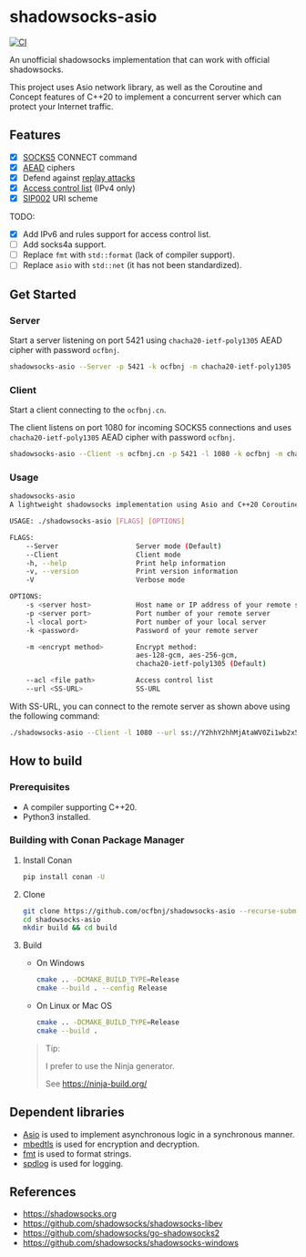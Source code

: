 # shadowsocks-asio

[![CI](https://github.com/ocfbnj/shadowsocks-asio/actions/workflows/ci.yml/badge.svg?branch=main)](https://github.com/ocfbnj/shadowsocks-asio/actions/workflows/ci.yml)

An unofficial shadowsocks implementation that can work with official shadowsocks.

This project uses Asio network library, as well as the Coroutine and Concept features of C++20 to implement a concurrent server which can protect your Internet traffic.

## Features

- [x] [SOCKS5](https://datatracker.ietf.org/doc/html/rfc1928) CONNECT command
- [x] [AEAD](https://shadowsocks.org/en/wiki/AEAD-Ciphers.html) ciphers
- [x] Defend against [replay attacks](https://github.com/shadowsocks/shadowsocks-org/issues/44)
- [x] [Access control list](https://github.com/shadowsocks/shadowsocks-rust#acl) (IPv4 only)
- [x] [SIP002](https://shadowsocks.org/en/wiki/SIP002-URI-Scheme.html) URI scheme

TODO:

- [X] Add IPv6 and rules support for access control list.
- [ ] Add socks4a support.
- [ ] Replace `fmt` with `std::format` (lack of compiler support).
- [ ] Replace `asio` with `std::net` (it has not been standardized).

## Get Started

### Server

Start a server listening on port 5421 using `chacha20-ietf-poly1305` AEAD cipher with password `ocfbnj`.

~~~bash
shadowsocks-asio --Server -p 5421 -k ocfbnj -m chacha20-ietf-poly1305
~~~

### Client

Start a client connecting to the `ocfbnj.cn`.

The client listens on port 1080 for incoming SOCKS5 connections and uses `chacha20-ietf-poly1305` AEAD cipher with password `ocfbnj`.

~~~bash
shadowsocks-asio --Client -s ocfbnj.cn -p 5421 -l 1080 -k ocfbnj -m chacha20-ietf-poly1305
~~~

### Usage

~~~bash
shadowsocks-asio
A lightweight shadowsocks implementation using Asio and C++20 Coroutines.

USAGE: ./shadowsocks-asio [FLAGS] [OPTIONS]

FLAGS:
    --Server                   Server mode (Default)
    --Client                   Client mode
    -h, --help                 Print help information
    -v, --version              Print version information
    -V                         Verbose mode

OPTIONS:
    -s <server host>           Host name or IP address of your remote server
    -p <server port>           Port number of your remote server
    -l <local port>            Port number of your local server
    -k <password>              Password of your remote server

    -m <encrypt method>        Encrypt method:
                               aes-128-gcm, aes-256-gcm,
                               chacha20-ietf-poly1305 (Default)

    --acl <file path>          Access control list
    --url <SS-URL>             SS-URL
~~~

With SS-URL, you can connect to the remote server as shown above using the following command:

~~~bash
./shadowsocks-asio --Client -l 1080 --url ss://Y2hhY2hhMjAtaWV0Zi1wb2x5MTMwNTpvY2Zibmo@ocfbnj.cn:5421
~~~

## How to build

### Prerequisites

- A compiler supporting C++20.
- Python3 installed.

### Building with Conan Package Manager

1. Install Conan

    ~~~bash
    pip install conan -U
    ~~~

2. Clone

    ~~~bash
    git clone https://github.com/ocfbnj/shadowsocks-asio --recurse-submodules
    cd shadowsocks-asio
    mkdir build && cd build
    ~~~

3. Build
    - On Windows

        ~~~bash
        cmake .. -DCMAKE_BUILD_TYPE=Release
        cmake --build . --config Release
        ~~~

    - On Linux or Mac OS

        ~~~bash
        cmake .. -DCMAKE_BUILD_TYPE=Release
        cmake --build .
        ~~~

    > Tip:
    >
    > I prefer to use the Ninja generator.
    >
    > See <https://ninja-build.org/>

## Dependent libraries

- [Asio](https://think-async.com/Asio/) is used to implement asynchronous logic in a synchronous manner.
- [mbedtls](https://github.com/ARMmbed/mbedtls) is used for encryption and decryption.
- [fmt](https://github.com/fmtlib/fmt) is used to format strings.
- [spdlog](https://github.com/gabime/spdlog) is used for logging.

## References

- <https://shadowsocks.org>
- <https://github.com/shadowsocks/shadowsocks-libev>
- <https://github.com/shadowsocks/go-shadowsocks2>
- <https://github.com/shadowsocks/shadowsocks-windows>
